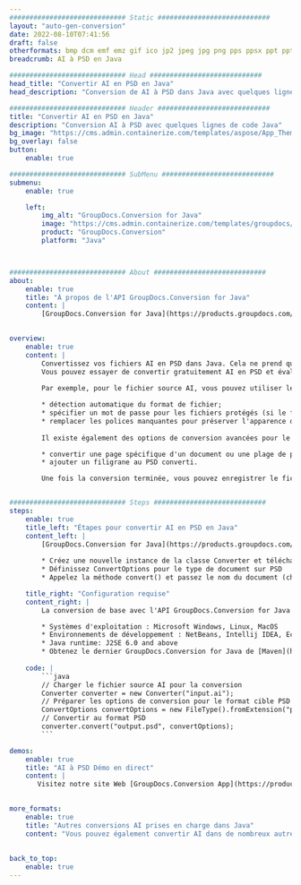 ```yaml
---
############################# Static ############################
layout: "auto-gen-conversion"
date: 2022-08-10T07:41:56
draft: false
otherformats: bmp dcm emf emz gif ico jp2 jpeg jpg png pps ppsx ppt pptx psb psd svg svgz tga tif tiff webp wmf wmz
breadcrumb: AI à PSD en Java

############################# Head ############################
head_title: "Convertir AI en PSD en Java"
head_description: "Conversion de AI à PSD dans Java avec quelques lignes de code. Convertissez plus de 160 formats de fichiers à l'aide de l'API de conversion de documents GroupDocs pour Java"

############################# Header ############################
title: "Convertir AI en PSD en Java"
description: "Conversion AI à PSD avec quelques lignes de code Java"
bg_image: "https://cms.admin.containerize.com/templates/aspose/App_Themes/V3/images/bg/header1.png"
bg_overlay: false
button:
    enable: true

############################# SubMenu ############################
submenu:
    enable: true

    left:
        img_alt: "GroupDocs.Conversion for Java"
        image: "https://cms.admin.containerize.com/templates/groupdocs/images/product-logos/90x90-noborder/groupdocs-conversion-java.png"
        product: "GroupDocs.Conversion"
        platform: "Java"



############################# About ############################
about:
    enable: true
    title: "À propos de l'API GroupDocs.Conversion for Java"
    content: |
        [GroupDocs.Conversion for Java](https://products.groupdocs.com/conversion/java/) est une API de conversion de format de fichier avancée pour la conversion entre les formats d'image et de document populaires tels que Microsoft Office, OpenDocument, PDF, HTML, e-mail, CAO. et bien plus encore avec seulement quelques lignes de code. L'API native détecte automatiquement les formats des documents originaux et propose de nombreuses options de personnalisation des documents convertis. Outre la fonction d'extraction d'informations d'un document, il prend également en charge la mise en cache des résultats de conversion sur le disque local par défaut. Cependant, tout type de stockage de cache peut être pris en charge en implémentant les interfaces appropriées - Amazon S3, Dropbox, Google Drive, Windows Azure, Reddis ou tout autre.
    

overview:
    enable: true
    content: |
        Convertissez vos fichiers AI en PSD dans Java. Cela ne prend que quelques lignes de code Java sur n'importe quelle plate-forme de votre choix, telle que Windows, Linux, macOS.
        Vous pouvez essayer de convertir gratuitement AI en PSD et évaluer la qualité des résultats de conversion. En plus des scripts de conversion de fichiers simples, vous pouvez essayer des options plus sophistiquées pour charger le fichier source AI et stocker la sortie PSD. 
        
        Par exemple, pour le fichier source AI, vous pouvez utiliser les options de chargement suivantes :

        * détection automatique du format de fichier;
        * spécifier un mot de passe pour les fichiers protégés (si le format de fichier le prend en charge);
        * remplacer les polices manquantes pour préserver l'apparence du document.
        
        Il existe également des options de conversion avancées pour le fichier PSD :

        * convertir une page spécifique d'un document ou une plage de pages;
        * ajouter un filigrane au PSD converti.

        Une fois la conversion terminée, vous pouvez enregistrer le fichier PSD dans votre chemin de fichier local ou dans un stockage tiers tel que FTP, Amazon S3, Google Drive, Dropbox, etc. Veuillez noter - pour convertir AI à PSD, vous n'avez pas besoin d'installer de logiciel supplémentaire, tel que MS Office, Open Office, Adobe Acrobat Reader, etc.


############################# Steps ############################
steps:
    enable: true
    title_left: "Étapes pour convertir AI en PSD en Java"
    content_left: |
        [GroupDocs.Conversion for Java](https://products.groupdocs.com/conversion/java/) permet aux développeurs de convertir facilement le fichier AI en PSD avec quelques lignes de code.
        
        * Créez une nouvelle instance de la classe Converter et téléchargez le fichier AI avec le chemin complet
        * Définissez ConvertOptions pour le type de document sur PSD
        * Appelez la méthode convert() et passez le nom du document (chemin complet) et le format (PSD) en tant que paramètre

    title_right: "Configuration requise"
    content_right: |
        La conversion de base avec l'API GroupDocs.Conversion for Java peut être effectuée avec seulement quelques lignes de code. Nos API sont prises en charge sur toutes les principales plates-formes et systèmes d'exploitation. Avant d'exécuter le code ci-dessous, assurez-vous que les prérequis suivants sont installés sur votre système.

        * Systèmes d'exploitation : Microsoft Windows, Linux, MacOS
        * Environnements de développement : NetBeans, Intellij IDEA, Eclipse, etc.
        * Java runtime: J2SE 6.0 and above
        * Obtenez le dernier GroupDocs.Conversion for Java de [Maven](https://repository.groupdocs.com/webapp/#/artifacts/browse/tree/General/repo/com/groupdocs/groupdocs-conversion)
         
    code: |
        ```java    
        // Charger le fichier source AI pour la conversion
        Converter converter = new Converter("input.ai");
        // Préparer les options de conversion pour le format cible PSD
        ConvertOptions convertOptions = new FileType().fromExtension("psd").getConvertOptions();
        // Convertir au format PSD
        converter.convert("output.psd", convertOptions);
        ```

demos:
    enable: true
    title: "AI à PSD Démo en direct"
    content: |
       Visitez notre site Web [GroupDocs.Conversion App](https://products.groupdocs.app/conversion/family) et essayez la conversion AI à PSD maintenant. La démo gratuite présente les avantages suivants
          

more_formats:
    enable: true
    title: "Autres conversions AI prises en charge dans Java"
    content: "Vous pouvez également convertir AI dans de nombreux autres formats de fichiers. Veuillez consulter la liste ci-dessous."
       
       
back_to_top:
    enable: true
---
```

